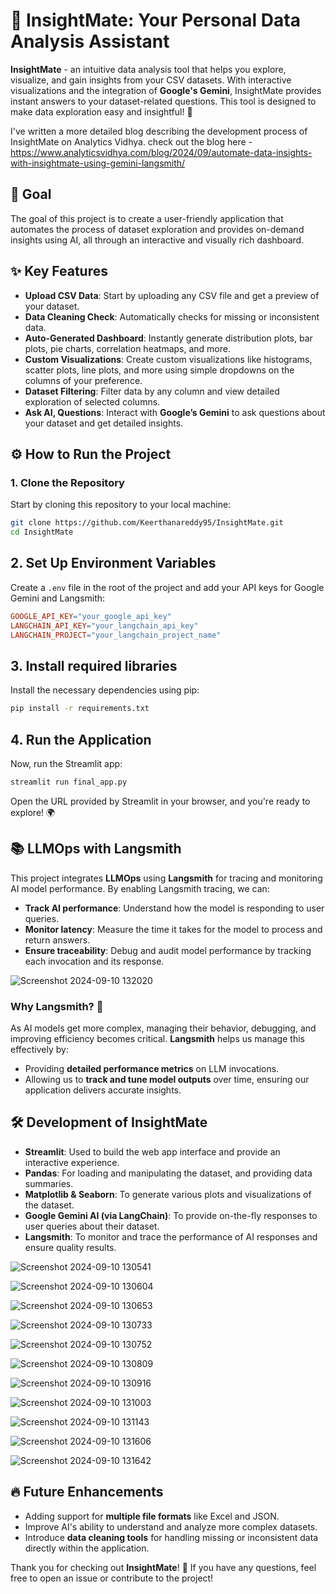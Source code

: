 # 🌟 InsightMate: Your Personal Data Analysis Assistant 

**InsightMate** - an intuitive data analysis tool that helps you explore, visualize, and gain insights from your CSV datasets. With interactive visualizations and the integration of **Google's Gemini**, InsightMate provides instant answers to your dataset-related questions. This tool is designed to make data exploration easy and insightful! 🚀

I've written a more detailed blog describing the development process of InsightMate on Analytics Vidhya. check out the blog here - https://www.analyticsvidhya.com/blog/2024/09/automate-data-insights-with-insightmate-using-gemini-langsmith/
## 🎯 Goal
The goal of this project is to create a user-friendly application that automates the process of dataset exploration and provides on-demand insights using AI, all through an interactive and visually rich dashboard.

## ✨ Key Features
- **Upload CSV Data**: Start by uploading any CSV file and get a preview of your dataset.
- **Data Cleaning Check**: Automatically checks for missing or inconsistent data.
- **Auto-Generated Dashboard**: Instantly generate distribution plots, bar plots, pie charts, correlation heatmaps, and more.
- **Custom Visualizations**: Create custom visualizations like histograms, scatter plots, line plots, and more using simple dropdowns on the columns of your preference.
- **Dataset Filtering**: Filter data by any column and view detailed exploration of selected columns.
- **Ask AI, Questions**: Interact with **Google’s Gemini** to ask questions about your dataset and get detailed insights.
  
## ⚙️ How to Run the Project

### 1. Clone the Repository
Start by cloning this repository to your local machine:

```bash
git clone https://github.com/Keerthanareddy95/InsightMate.git
cd InsightMate
```
## 2. Set Up Environment Variables
Create a `.env` file in the root of the project and add your API keys for Google Gemini and Langsmith:

```makefile
GOOGLE_API_KEY="your_google_api_key"
LANGCHAIN_API_KEY="your_langchain_api_key"
LANGCHAIN_PROJECT="your_langchain_project_name"
```
## 3. Install required libraries
Install the necessary dependencies using pip:

```bash
pip install -r requirements.txt
```
## 4. Run the Application
Now, run the Streamlit app:

```bash
streamlit run final_app.py
```
Open the URL provided by Streamlit in your browser, and you're ready to explore! 🌍

## 📚 LLMOps with Langsmith

This project integrates **LLMOps** using **Langsmith** for tracing and monitoring AI model performance. By enabling Langsmith tracing, we can:

- **Track AI performance**: Understand how the model is responding to user queries.
- **Monitor latency**: Measure the time it takes for the model to process and return answers.
- **Ensure traceability**: Debug and audit model performance by tracking each invocation and its response.
  
![Screenshot 2024-09-10 132020](https://github.com/user-attachments/assets/c83aae59-12c5-406a-aeb2-e2caf0d8a5d5)

### Why Langsmith? 🤔

As AI models get more complex, managing their behavior, debugging, and improving efficiency becomes critical. **Langsmith** helps us manage this effectively by:

- Providing **detailed performance metrics** on LLM invocations.
- Allowing us to **track and tune model outputs** over time, ensuring our application delivers accurate insights.

## 🛠️ Development of InsightMate

- **Streamlit**: Used to build the web app interface and provide an interactive experience.
- **Pandas**: For loading and manipulating the dataset, and providing data summaries.
- **Matplotlib & Seaborn**: To generate various plots and visualizations of the dataset.
- **Google Gemini AI (via LangChain)**: To provide on-the-fly responses to user queries about their dataset.
- **Langsmith**: To monitor and trace the performance of AI responses and ensure quality results.

![Screenshot 2024-09-10 130541](https://github.com/user-attachments/assets/c559e736-317d-4af3-9beb-9faa97998590)


![Screenshot 2024-09-10 130604](https://github.com/user-attachments/assets/6b8da432-56ea-47a2-80c6-3cc8479c1d05)


![Screenshot 2024-09-10 130653](https://github.com/user-attachments/assets/71b39784-aebf-498d-8b05-3b2c8d263cb0)


![Screenshot 2024-09-10 130733](https://github.com/user-attachments/assets/e3eebd98-c93b-4acc-b182-46fc67012822)


![Screenshot 2024-09-10 130752](https://github.com/user-attachments/assets/a3a5e053-d61b-4417-8264-200638adc32c)


![Screenshot 2024-09-10 130809](https://github.com/user-attachments/assets/af6bda5d-d21b-412e-9443-12ff27e4dcff)


![Screenshot 2024-09-10 130916](https://github.com/user-attachments/assets/e53115e0-6ac7-4a36-9b67-ad98168af816)


![Screenshot 2024-09-10 131003](https://github.com/user-attachments/assets/a38e3319-94f7-4e4c-a723-45e5ab8f159f)


![Screenshot 2024-09-10 131143](https://github.com/user-attachments/assets/facc622c-d81e-4f3a-94ef-db9b568d8dae)


![Screenshot 2024-09-10 131606](https://github.com/user-attachments/assets/2934b838-b86d-4e38-959e-425741d24d19)


![Screenshot 2024-09-10 131642](https://github.com/user-attachments/assets/5d79492d-fc4c-4e99-8b3b-ebe8ff8e320b)

## 🔥 Future Enhancements

- Adding support for **multiple file formats** like Excel and JSON.
- Improve AI's ability to understand and analyze more complex datasets.
- Introduce **data cleaning tools** for handling missing or inconsistent data directly within the application.

Thank you for checking out **InsightMate**! 🙌 If you have any questions, feel free to open an issue or contribute to the project!

